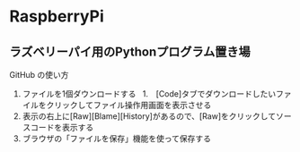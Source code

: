 # RaspberryPi
ラズベリーパイ用のPythonプログラム置き場
---
GitHub の使い方
1. ファイルを1個ダウンロードする  
  1.　[Code]タブでダウンロードしたいファイルをクリックしてファイル操作用画面を表示させる
  2. 表示の右上に[Raw][Blame][History]があるので、[Raw]をクリックしてソースコードを表示する
  3. ブラウザの「ファイルを保存」機能を使って保存する
